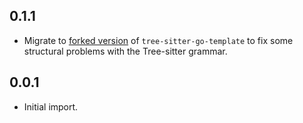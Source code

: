 ## 0.1.1

* Migrate to [forked version](https://github.com/savetheclocktower/tree-sitter-go-template) of `tree-sitter-go-template` to fix some structural problems with the Tree-sitter grammar.

## 0.0.1

* Initial import.
